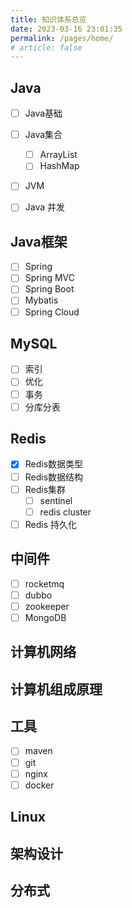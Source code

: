 ```yaml
---
title: 知识体系总览
date: 2023-03-16 23:01:35
permalink: /pages/home/
# article: false
---
```




## Java

- [ ] Java基础
- [ ] Java集合
  - [ ] ArrayList
  - [ ] HashMap
- [ ] JVM
- [ ] Java 并发



## 	Java框架

- [ ] Spring
- [ ] Spring MVC
- [ ] Spring Boot
- [ ] Mybatis
- [ ] Spring Cloud

## MySQL

- [ ] 索引
- [ ] 优化
- [ ] 事务
- [ ] 分库分表

## Redis

- [x] Redis数据类型
- [ ] Redis数据结构
- [ ] Redis集群
  - [ ] sentinel
  - [ ] redis cluster
- [ ] Redis 持久化

## 中间件

- [ ] rocketmq
- [ ] dubbo
- [ ] zookeeper
- [ ] MongoDB

## 计算机网络

## 计算机组成原理

## 工具

- [ ] maven
- [ ] git
- [ ] nginx
- [ ] docker

## Linux

## 架构设计

## 分布式
